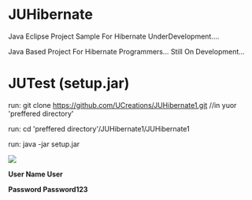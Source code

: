 # JUHibernate

Java Eclipse Project Sample For Hibernate UnderDevelopment....

Java Based Project For Hibernate Programmers... Still On Development...

# JUTest (setup.jar)

run: git clone https://github.com/UCreations/JUHibernate1.git //in yuor 'preffered directory'

run: cd 'preffered directory'/JUHibernate1/JUHibernate1

run: java -jar setup.jar

<img src=https://github.com/UCreations/JUHibernate/blob/master/JUHibernate/images/login.png>

<b>User Name<b/> User 
  
<b>Password</b> Password123

